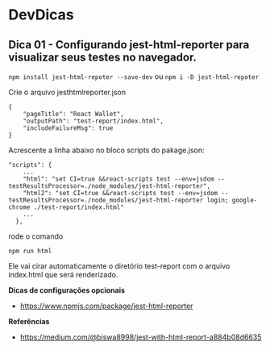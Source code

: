 # DevDicas

## Dica 01 - Configurando jest-html-reporter para visualizar seus testes no navegador. 

`
npm install jest-html-repoter --save-dev
`
ou
`npm i -D jest-html-repoter`

Crie o arquivo jesthtmlreporter.json 

```
{
	"pageTitle": "React Wallet",  
	"outputPath": "test-report/index.html",  
	"includeFailureMsg": true 
}
```

Acrescente a linha abaixo no bloco scripts do pakage.json:
```
"scripts": {
    ...
    "html": "set CI=true &&react-scripts test --env=jsdom --testResultsProcessor=./node_modules/jest-html-reporter",
    "html2": "set CI=true &&react-scripts test --env=jsdom --testResultsProcessor=./node_modules/jest-html-reporter login; google-chrome ./test-report/index.html"
    ...
  },
```
  
rode o comando  

`npm run html`

Ele vai cirar automaticamente o diretório test-report com o arquivo index.html que será renderizado. 

**Dicas de configurações opcionais**
- https://www.npmjs.com/package/jest-html-reporter

**Referências**
- https://medium.com/@biswa8998/jest-with-html-report-a884b08d6635



